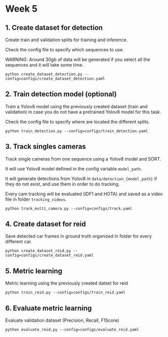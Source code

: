 # Week 5

## 1. Create dataset for detection
Create train and validation splits for training and inference.

Check the config file to specify which sequences to use.

WARNING: Around 30gb of data will be generated if you select all the sequences and it will
take some time.
````
python create_dataset_detection.py --config=configs/create_dataset_detection.yaml
````

## 2. Train detection model (optional)
Train a Yolov8 model using the previously created dataset (train and validation) in case you
do not have a pretrained Yolov8 model for this task.

Check the config file to specify where are located the different splits.
````
python train_detection.py --config=configs/train_detection.yaml
````

## 3. Track singles cameras
Track single cameras from one sequence using a Yolov8 model and SORT.

It will use Yolov8 model defined in the config variable `model_path`.

It will generate detections from Yolov8 in `data/detection_{model_path}` if they do not exist, and use them
in order to do tracking.

Every cam tracking will be evaluated (IDF1 and HOTA) and saved as a video file in folder `tracking_videos`.

````
python track_multi_camera.py --config=configs/track.yaml
````

## 4. Create dataset for reid
Save detected car frames in ground truth organized in folder for every different car.
````
python create_dataset_reid.py --config=configs/create_dataset_reid.yaml
````

## 5. Metric learning
Metric learning using the previously created datset for reid

````
python train_reid.py --config=configs/train_reid.yaml
````

## 6. Evaluate metric learning
Evaluate validation dataset (Precision, Recall, F1Score)

````
python evaluate_reid.py --config=configs/evaluate_reid.yaml
````